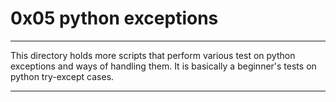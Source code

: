 # 0x05 python exceptions
------------------------------
This directory holds more scripts that perform various test on python exceptions and ways of handling them. It is basically a beginner's tests on python try-except cases.

-----------
